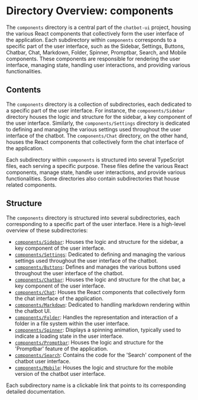 
# Directory Overview: components

The `components` directory is a central part of the `chatbot-ui` project, housing the various React components that collectively form the user interface of the application. Each subdirectory within `components` corresponds to a specific part of the user interface, such as the Sidebar, Settings, Buttons, Chatbar, Chat, Markdown, Folder, Spinner, Promptbar, Search, and Mobile components. These components are responsible for rendering the user interface, managing state, handling user interactions, and providing various functionalities.

## Contents

The `components` directory is a collection of subdirectories, each dedicated to a specific part of the user interface. For instance, the `components/Sidebar` directory houses the logic and structure for the sidebar, a key component of the user interface. Similarly, the `components/Settings` directory is dedicated to defining and managing the various settings used throughout the user interface of the chatbot. The `components/Chat` directory, on the other hand, houses the React components that collectively form the chat interface of the application.

Each subdirectory within `components` is structured into several TypeScript files, each serving a specific purpose. These files define the various React components, manage state, handle user interactions, and provide various functionalities. Some directories also contain subdirectories that house related components.

## Structure

The `components` directory is structured into several subdirectories, each corresponding to a specific part of the user interface. Here is a high-level overview of these subdirectories:

- [`components/Sidebar`](./components/Sidebar.md): Houses the logic and structure for the sidebar, a key component of the user interface.
- [`components/Settings`](./components/Settings.md): Dedicated to defining and managing the various settings used throughout the user interface of the chatbot.
- [`components/Buttons`](./components/Buttons.md): Defines and manages the various buttons used throughout the user interface of the chatbot.
- [`components/Chatbar`](./components/Chatbar.md): Houses the logic and structure for the chat bar, a key component of the user interface.
- [`components/Chat`](./components/Chat.md): Houses the React components that collectively form the chat interface of the application.
- [`components/Markdown`](./components/Markdown.md): Dedicated to handling markdown rendering within the chatbot UI.
- [`components/Folder`](./components/Folder.md): Handles the representation and interaction of a folder in a file system within the user interface.
- [`components/Spinner`](./components/Spinner.md): Displays a spinning animation, typically used to indicate a loading state in the user interface.
- [`components/Promptbar`](./components/Promptbar.md): Houses the logic and structure for the 'Promptbar' feature of the application.
- [`components/Search`](./components/Search.md): Contains the code for the 'Search' component of the chatbot user interface.
- [`components/Mobile`](./components/Mobile.md): Houses the logic and structure for the mobile version of the chatbot user interface.

Each subdirectory name is a clickable link that points to its corresponding detailed documentation.
